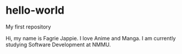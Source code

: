 # hello-world
My first repository

Hi, my name is Fagrie Jappie. I love Anime and Manga. I am currently studying Software Development at NMMU.
